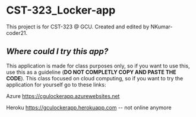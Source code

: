 # CST-323_Locker-app
This project is for CST-323 @ GCU. Created and edited by NKumar-coder21.

## *Where could I try this app?*
This application is made for class purposes only, so if you want to use this, use this as a guideline (**DO NOT COMPLETLY COPY AND PASTE THE CODE**). This class focused on cloud computing, so if you want to try the application for yourself go to these links:

Azure https://cgulockerapp.azurewebsites.net

Heroku https://gculockerapp.herokuapp.com -- not online anymore
